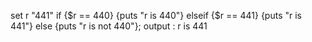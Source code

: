 set r "441"
if {$r == 440} {puts "r is 440"} elseif {$r == 441} {puts "r is 441"} else {puts "r is not 440"};
output : r is 441
